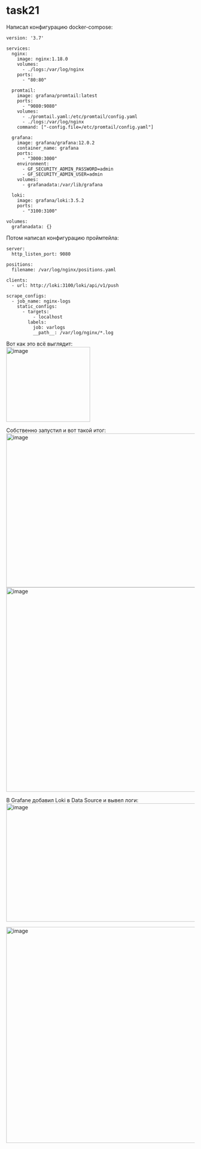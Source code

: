 # task21
Написал конфигурацию docker-compose: <br>
```
version: '3.7'

services:
  nginx:
    image: nginx:1.18.0
    volumes:
      - ./logs:/var/log/nginx
    ports:
      - "80:80"

  promtail:
    image: grafana/promtail:latest
    ports:
      - "9080:9080"
    volumes:
      - ./promtail.yaml:/etc/promtail/config.yaml
      - ./logs:/var/log/nginx
    command: ["-config.file=/etc/promtail/config.yaml"]

  grafana:
    image: grafana/grafana:12.0.2
    container_name: grafana
    ports:
      - "3000:3000"
    environment:
      - GF_SECURITY_ADMIN_PASSWORD=admin
      - GF_SECURITY_ADMIN_USER=admin
    volumes:
      - grafanadata:/var/lib/grafana

  loki:
    image: grafana/loki:3.5.2
    ports:
      - "3100:3100"

volumes:
  grafanadata: {}
```

Потом написал конфигурацию проймтейла: <br>
```
server:
  http_listen_port: 9080

positions:
  filename: /var/log/nginx/positions.yaml

clients:
  - url: http://loki:3100/loki/api/v1/push

scrape_configs:
  - job_name: nginx-logs
    static_configs:
      - targets:
          - localhost
        labels:
          job: varlogs
          __path__: /var/log/nginx/*.log
```

Вот как это всё выглядит: <br> 
<img width="224" height="200" alt="image" src="https://github.com/user-attachments/assets/c15960ad-b231-463c-85a8-f611310953f9" />



Собственно запустил и вот такой итог: <br>
<img width="1325" height="411" alt="image" src="https://github.com/user-attachments/assets/aa6daf86-a16a-4f9f-90f3-4ba5dc9c2adc" />
<img width="1917" height="546" alt="image" src="https://github.com/user-attachments/assets/5f30c59e-9b39-45cd-b317-ae8fe72026d2" />

В Grafane добавил Loki в Data Source и вывел логи: <br>
<img width="1406" height="316" alt="image" src="https://github.com/user-attachments/assets/450f7c4b-01ec-482a-a6c6-68b1968da10e" />


<img width="1392" height="577" alt="image" src="https://github.com/user-attachments/assets/992c2d8c-1c34-4661-9383-972859bc62fd" />



